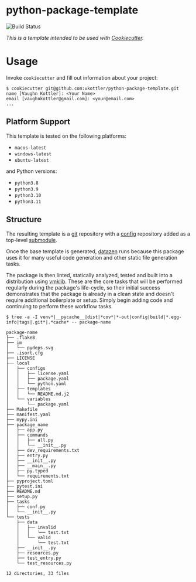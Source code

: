 <!--
    =====================================
    generator=datazen
    version=3.1.2
    hash=da616cf708ce2ca9aa2061d8291253be
    =====================================
-->

# python-package-template

![Build Status](https://github.com/vkottler/python-package-template/workflows/Build%20Template/badge.svg)

*This is a template intended to be used with
[Cookiecutter](https://github.com/cookiecutter/cookiecutter).*

# Usage

Invoke `cookiecutter` and fill out information about your project:

```
$ cookiecutter git@github.com:vkottler/python-package-template.git
name [Vaughn Kottler]: <Your Name>
email [vaughnkottler@gmail.com]: <your@email.com>
...
```

## Platform Support

This template is tested on the following platforms:

* `macos-latest`
* `windows-latest`
* `ubuntu-latest`

and Python versions:

* `python3.8`
* `python3.9`
* `python3.10`
* `python3.11`

## Structure

The resulting template is a [git](https://git-scm.com/) repository with a
[config](https://github.com/vkottler/config) repository added as a top-level
[submodule](https://git-scm.com/book/en/v2/Git-Tools-Submodules).

Once the base template is generated,
[datazen](https://github.com/vkottler/datazen) runs because this package uses
it for many useful code generation and other static file generation tasks.

The package is then linted, statically analyzed, tested and built into
a distribution using [vmklib](https://github.com/vkottler/vmklib). These are
the core tasks that will be performed regularly during the package's
life-cycle, so their initial success demonstrates that the package is already
in a clean state and doesn't require additional boilerplate or setup. Simply
begin adding code and continuing to perform these workflow tasks.

```
$ tree -a -I venv*|__pycache__|dist|*cov*|*-out|config|build|*.egg-info|tags|.git*|.*cache* -- package-name

package-name
├── .flake8
├── im
│   └── pydeps.svg
├── .isort.cfg
├── LICENSE
├── local
│   ├── configs
│   │   ├── license.yaml
│   │   ├── package.yaml
│   │   └── python.yaml
│   ├── templates
│   │   └── README.md.j2
│   └── variables
│       └── package.yaml
├── Makefile
├── manifest.yaml
├── mypy.ini
├── package_name
│   ├── app.py
│   ├── commands
│   │   ├── all.py
│   │   └── __init__.py
│   ├── dev_requirements.txt
│   ├── entry.py
│   ├── __init__.py
│   ├── __main__.py
│   ├── py.typed
│   └── requirements.txt
├── pyproject.toml
├── pytest.ini
├── README.md
├── setup.py
├── tasks
│   ├── conf.py
│   └── __init__.py
└── tests
    ├── data
    │   ├── invalid
    │   │   └── test.txt
    │   └── valid
    │       └── test.txt
    ├── __init__.py
    ├── resources.py
    ├── test_entry.py
    └── test_resources.py

12 directories, 33 files

```
